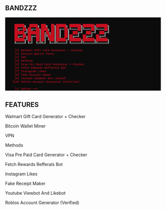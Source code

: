 ## BANDZZZ

![v1.0.0](bandzzz/images/v1.0.0.png)

## FEATURES
Walmart Gift Card Generator + Checker

Bitcoin Wallet Miner

VPN

Methods

Visa Pre Paid Card Generator + Checker

Fetch Rewards Refferals Bot

Instagram Likes

Fake Receipt Maker

Youtube Viewbot And Likebot

Roblox Account Generator (Verified)
